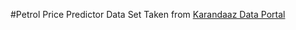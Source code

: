 #Petrol Price Predictor
Data Set Taken from
<a href= "https://portal.karandaaz.com.pk/dataset/petrol-avg/1388" target="_blank">Karandaaz Data Portal</a>
